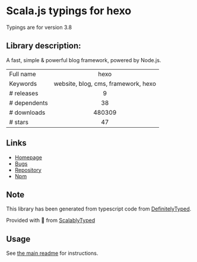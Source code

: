 
# Scala.js typings for hexo

Typings are for version 3.8

## Library description:
A fast, simple & powerful blog framework, powered by Node.js.

|                    |                 |
| ------------------ | :-------------: |
| Full name          | hexo |
| Keywords           | website, blog, cms, framework, hexo |
| # releases         | 9 |
| # dependents       | 38 |
| # downloads        | 480309 |
| # stars            | 47 |

## Links
- [Homepage](https://hexo.io/)
- [Bugs](https://github.com/hexojs/hexo/issues)
- [Repository](https://github.com/hexojs/hexo)
- [Npm](https://www.npmjs.com/package/hexo)
    


## Note
This library has been generated from typescript code from [DefinitelyTyped](https://definitelytyped.org).

Provided with :purple_heart: from [ScalablyTyped](https://github.com/oyvindberg/ScalablyTyped)

## Usage
See [the main readme](../../readme.md) for instructions.


